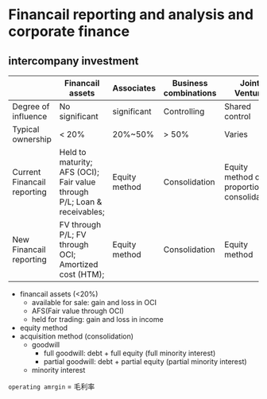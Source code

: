 # Financail reporting and analysis and corporate finance

## intercompany investment

|   |Financail assets | Associates | Business combinations | Joint Venture|
|---|-----------------|------------|-----------------------|--------------|
| Degree of influence | No significant | significant | Controlling | Shared control |
| Typical ownership   | < 20%          | 20%~50%     |  > 50% | Varies |
| Current Financail reporting | Held to maturity; AFS (OCI); Fair value through P/L; Loan & receivables; | Equity method | Consolidation | Equity method or proportionate consolidation |
| New Financail reporting | FV through P/L; FV through OCI; Amortized cost (HTM); | Equity method | Consolidation | Equity method |

+ financail assets (<20%)
  + available for sale: gain and loss in OCI
  + AFS(Fair value through OCI)
  + held for trading: gain and loss in income
+ equity method
+ acquisition method (consolidation)
  + goodwill
    + full goodwill: debt + full equity (full minority interest)
    + partial goodwill: debt + partial equity (partial minority interest)
  + minority interest



`operating amrgin` = 毛利率
